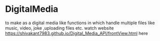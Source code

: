 # DigitalMedia
to make as a digital media like functions in which handle multiple files like music, video, joke ,uploading files etc.
watch website https://shivakant7983.github.io/Digital_Media_API/frontView.html here
